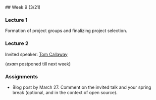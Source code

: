 <div class="week">

<div class="week_heading" markdown="1">
## Week 9 (3/21)
</div>

<div class="column_materials"  markdown="1">

### Lecture 1

Formation of project groups and finalizing project selection.

### Lecture 2

Invited speaker: [Tom Callaway](https://www.linkedin.com/in/spotfoss/)

(_exam_ postponed till next week)

</div>

<div class="column_assign"  markdown="1">

### Assignments

- Blog post by March 27. Comment on the invited talk and your spring break (optional, and in the context of open source). 

</div>
</div>
